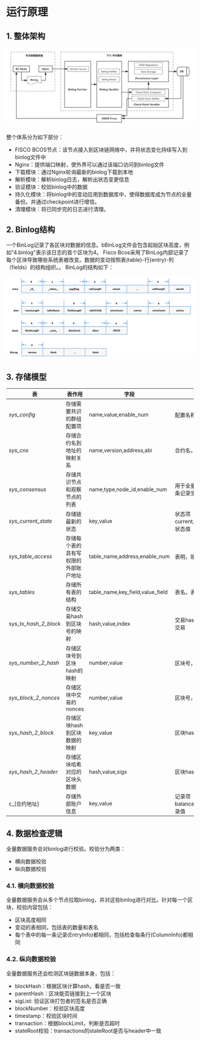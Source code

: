# 运行原理

## 1. 整体架构

![](./picture/architecture.png)

整个体系分为如下部分：

- FISCO BCOS节点：该节点接入到区块链网络中，并将状态变化持续写入到binlog文件中
- Nginx：提供端口映射，使外界可以通过该端口访问到binlog文件
- 下载模块：通过Nginx轮询最新的binlog下载到本地
- 解析模块：解析binlog日志，解析出状态变更信息
- 验证模块：校验binlog中的数据
- 持久化模块：将binlog中的变动应用到数据库中，使得数据库成为节点的全量备份。并通过checkpoint进行增信。
- 清理模块：将已同步完的日志进行清理。


## 2. Binlog结构
一个BinLog记录了各区块对数据的信息。bBinLog文件会包含起始区块高度，例如"4.binlog"表示该日志的首个区块为4。
Fisco Bcos采用了BinLog内部记录了每个区块导致哪些系统表被改变。数据的变动按照表(table)-行(entry)-列（fields）的结构组织。。
BinLog的结构如下：

![](picture/binlog.png)


## 3. 存储模型

| 表 |表作用| 字段 | 字段说明 |
| --- | --- | --- | --- |
|_sys_config_|存储需要共识的群组配置项	|name,value,enable_num|配置名称，配置值，该条记录生效块高|
|_sys_cns_|存储合约名到地址的映射关系	|name,version,address,abi|合约名，合约版本，合约地址，合约ABI|
|_sys_consensus_|存储共识节点和观察节点的列表|name,type,node_id,enable_num|用于全量查询的标记，节点类型，节点ID，该条记录生效块高|
|_sys_current_state_|存储链最新的状态	|key,value|状态项（目前有current_number/total_transaction_count），状态值|
|_sys_table_access_|存储每个表的具有写权限的外部账户地址|table_name,address,enable_num|表明，账号地址，该条记录生效块高|
|_sys_tables_|存储所有表的结构|table_name,key_field,value_field|表名，表主key的列名，表其他列的列名|
|_sys_tx_hash_2_block_|存储交易hash到区块号的映射	|hash,value,index|交易hash，交易所在的区块号，区块中第几条交易|
|_sys_number_2_hash_|存储区块号到区块hash的映射	|number,value|区块号，区块hash|
|_sys_block_2_nonces_|存储区块中交易的nonces		|number,value|区块号，该区块中的nonce列表|
|_sys_hash_2_block_|存储区块hash到区块数据的映射	|key,value|区块hash，区块序列化数据|
|_sys_hash_2_header_|存储区块哈希对应的区块头数据|hash,value,sigs|区块hash，区块头序列号数据，签名列表|
|c_[合约地址]|存储外部账户信息|key,value|记录项（目前有balance/nonce/code/codeHash/alive），记录值|


## 4. 数据检查逻辑

全量数据服务会对binlog进行校验。校验分为两类：
- 横向数据校验
- 纵向数据校验

### 4.1. 横向数据校验

全量数据服务会从多个节点拉取binlog，并对这些binlog进行对比。针对每一个区块，校验内容包括：
- 区块高度相同
- 变动的表相同，包括表的数量和表名
- 每个表中的每一条记录(EntryInfo)都相同，包括检查每条行(ColumnInfo)都相同

### 4.2. 纵向数据校验

全量数据服务还会检测区块链数据本身，包括：

- blockHash：根据区块计算hash，看是否一致
- parentHash：区块能否链接到上一个区块
- sigList: 验证区块打包者的签名是否正确
- blockNumber：校验区块高度
- timestamp：校验区块时间
- transaction：根据blockLimit，判断是否超时
- stateRoot校验：transactions的stateRoot是否与header中一致


